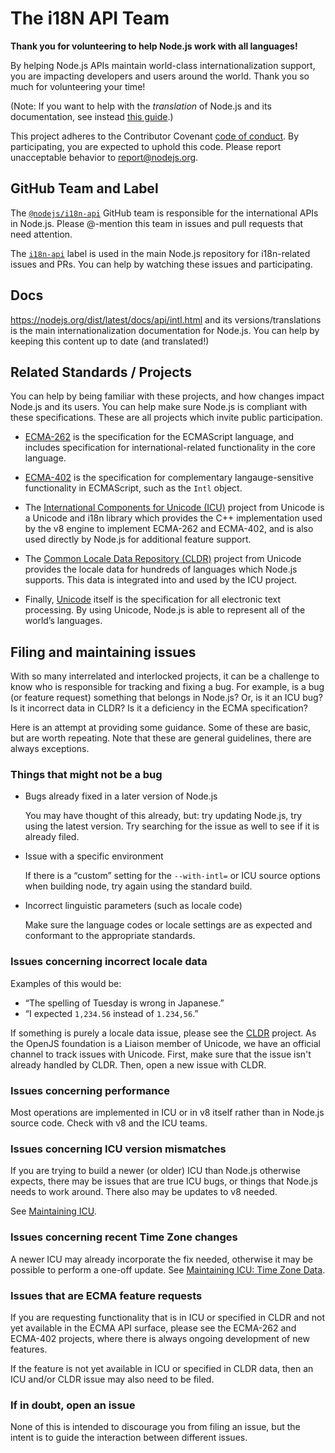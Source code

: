 # The i18N API Team

**Thank you for volunteering to help Node.js work with all languages!**

By helping Node.js APIs maintain world-class internationalization support,
you are impacting developers and users around the world.
Thank you so much for volunteering your time!

(Note: If you want to help with the _translation_ of Node.js and its documentation,
see instead [this guide](./GETTING_STARTED.md).)

This project adheres to the Contributor Covenant [code of conduct](https://github.com/nodejs/admin/blob/master/CODE_OF_CONDUCT.md). By participating, you are expected to uphold this code. Please report unacceptable behavior to report@nodejs.org.

## GitHub Team and Label

The [`@nodejs/i18n-api`](https://github.com/orgs/nodejs/teams/i18n-api)
GitHub team is responsible for the international APIs in Node.js. Please
@-mention this team in issues and pull requests that need attention.

The [`i18n-api`](https://github.com/nodejs/node/labels/i18n-api) label is
used in the main Node.js repository for i18n-related issues and PRs.
You can help by watching these issues and participating.

## Docs

<https://nodejs.org/dist/latest/docs/api/intl.html> and its versions/translations
is the main internationalization documentation for Node.js.
You can help by keeping this content up to date (and translated!)

## Related Standards / Projects

You can help by being familiar with these projects, and how changes impact Node.js
and its users. You can help make sure Node.js is compliant with these specifications.
These are all projects which invite public participation.

- [ECMA-262](https://tc39.github.io/ecma262/) is the specification for the
ECMAScript language, and includes specification for international-related
functionality in the core language.

- [ECMA-402](https://tc39.github.io/ecma402/) is the specification for
complementary langauge-sensitive functionality in ECMAScript, such as the
`Intl` object.

- The [International Components for Unicode (ICU)](http://site.icu-project.org/)
project from Unicode is a Unicode and i18n library which provides the C++
implementation used by the v8 engine to implement ECMA-262 and ECMA-402, and is
also used directly by Node.js for additional feature support.

- The [Common Locale Data Repository (CLDR)](http://cldr.unicode.org)
project from Unicode provides the locale data for hundreds of languages which
Node.js supports.  This data is integrated into and used by the ICU project.

- Finally, [Unicode](https://www.unicode.org) itself is the specification for
all electronic text processing. By using Unicode, Node.js is able to represent
all of the world’s languages.

## Filing and maintaining issues

With so many interrelated and interlocked projects, it can be a challenge to know
who is responsible for tracking and fixing a bug. For example, is a bug (or feature
request) something that belongs in Node.js? Or, is it an ICU bug? Is it incorrect
data in CLDR? Is it a deficiency in the ECMA specification?

Here is an attempt at providing some guidance.
Some of these are basic, but are worth repeating.
Note that these are general guidelines, there are always
exceptions.

### Things that might not be a bug

- Bugs already fixed in a later version of Node.js

    You may have thought of this already, but: try updating Node.js,
    try using the latest version. Try searching for the issue as well
    to see if it is already filed.

- Issue with a specific environment

    If there is a “custom” setting for the `--with-intl=` or ICU source
    options when building node, try again using the standard build.

- Incorrect linguistic parameters (such as locale code)

    Make sure the language codes or locale settings are as expected
    and conformant to the appropriate standards.

### Issues concerning incorrect locale data

Examples of this would be:

- “The spelling of Tuesday is wrong in Japanese.”
- “I expected `1,234.56` instead of `1.234,56`.”

If something is purely a locale data issue, please
see the [CLDR](http://cldr.unicode.org) project. As
the OpenJS foundation is a Liaison member of Unicode,
we have an official channel to track issues with Unicode. First, make sure
that the issue isn't already handled by CLDR. Then, open a new issue with
CLDR.

### Issues concerning performance

Most operations are implemented in ICU or in v8 itself rather than in Node.js
source code. Check with v8 and the ICU teams.

### Issues concerning ICU version mismatches

If you are trying to build a newer (or older) ICU than Node.js otherwise expects,
there may be issues that are true ICU bugs, or things that Node.js needs to work
around. There also may be updates to v8 needed.

See [Maintaining ICU](https://github.com/nodejs/node/blob/master/doc/guides/maintaining-icu.md).

### Issues concerning recent Time Zone changes

A newer ICU may already
incorporate the fix needed, otherwise it may be possible to perform a one-off
update.
See [Maintaining ICU: Time Zone Data](https://github.com/nodejs/node/blob/master/doc/guides/maintaining-icu.md#time-zone-data).

### Issues that are ECMA feature requests

If you are requesting functionality that is in ICU or specified in CLDR and not
yet available in the ECMA API surface, please see the ECMA-262 and ECMA-402
projects, where there is always ongoing development of new features.

If the feature is not yet available in ICU or specified in CLDR data, then
an ICU and/or CLDR issue may also need to be filed.

### If in doubt, open an issue

None of this is intended to discourage you from filing an issue,
but the intent is to guide the interaction between different issues.


